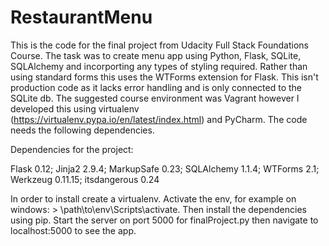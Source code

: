 # RestaurantMenu
This is the code for the final project from Udacity Full Stack Foundations Course.  The task was to create menu app using Python, Flask, SQLite, SQLAlchemy and incorporting any types of styling required.  Rather than using standard forms this uses the WTForms extension for Flask.
This isn't production code as it lacks error handling and is only connected to the SQLite db.  The suggested course environment was Vagrant however I developed this using virtualenv (https://virtualenv.pypa.io/en/latest/index.html) and PyCharm.  The code needs the following dependencies.

Dependencies for the project:

Flask	0.12;
Jinja2	2.9.4;
MarkupSafe	0.23;
SQLAlchemy	1.1.4;
WTForms	2.1;
Werkzeug	0.11.15;
itsdangerous	0.24

In order to install create a virtualenv.  Activate the env, for example on windows: > \path\to\env\Scripts\activate.  Then install the dependencies using pip. Start the server on port 5000 for finalProject.py then navigate to localhost:5000 to see the app.

